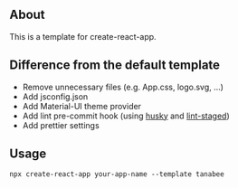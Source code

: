 ## About

This is a template for create-react-app.

## Difference from the default template

- Remove unnecessary files (e.g. App.css, logo.svg, ...)
- Add jsconfig.json
- Add Material-UI theme provider
- Add lint pre-commit hook (using [husky](https://www.npmjs.com/package/husky) and [lint-staged](https://www.npmjs.com/package/lint-staged))
- Add prettier settings

## Usage

```
npx create-react-app your-app-name --template tanabee
```
